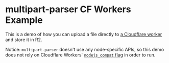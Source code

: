 # multipart-parser CF Workers Example

This is a demo of how you can upload a file directly to [a Cloudflare worker](https://developers.cloudflare.com/workers/) and store it in R2.

Notice: `multipart-parser` doesn't use any node-specific APIs, so this demo does not rely on Cloudflare Workers' [`nodejs_compat` flag](https://developers.cloudflare.com/workers/runtime-apis/nodejs/) in order to run.
